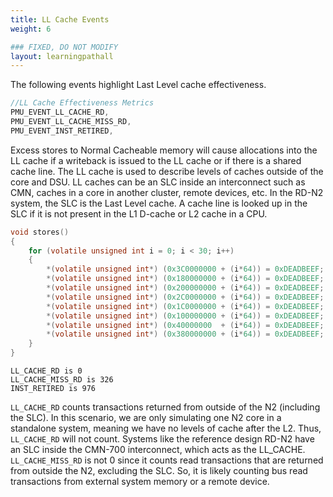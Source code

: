```yaml
---
title: LL Cache Events
weight: 6

### FIXED, DO NOT MODIFY
layout: learningpathall
---
```


The following events highlight Last Level cache effectiveness.
```C
//LL Cache Effectiveness Metrics
PMU_EVENT_LL_CACHE_RD,
PMU_EVENT_LL_CACHE_MISS_RD,
PMU_EVENT_INST_RETIRED,
```
Excess stores to Normal Cacheable memory will cause allocations into the LL cache if a writeback is issued to the LL cache or if there is a shared cache line. The LL cache is used to describe levels of caches outside of the core and DSU. LL caches can be an SLC inside an interconnect such as CMN, caches in a core in another cluster, remote devices, etc. In the RD-N2 system, the SLC is the Last Level cache. A cache line is looked up in the SLC if it is not present in the L1 D-cache or L2 cache in a CPU.
```C
void stores()
{
    for (volatile unsigned int i = 0; i < 30; i++)
    {
        *(volatile unsigned int*) (0x3C0000000 + (i*64)) = 0xDEADBEEF;
        *(volatile unsigned int*) (0x180000000 + (i*64)) = 0xDEADBEEF;
        *(volatile unsigned int*) (0x200000000 + (i*64)) = 0xDEADBEEF;
        *(volatile unsigned int*) (0x2C0000000 + (i*64)) = 0xDEADBEEF;
        *(volatile unsigned int*) (0x1C0000000 + (i*64)) = 0xDEADBEEF;
        *(volatile unsigned int*) (0x100000000 + (i*64)) = 0xDEADBEEF;
        *(volatile unsigned int*) (0x40000000  + (i*64)) = 0xDEADBEEF;
        *(volatile unsigned int*) (0x380000000 + (i*64)) = 0xDEADBEEF;
    }
}
```

```output 
LL_CACHE_RD is 0
LL_CACHE_MISS_RD is 326
INST_RETIRED is 976
```

`LL_CACHE_RD` counts transactions returned from outside of the N2 (including the SLC). In this scenario, we are only simulating one N2 core in a standalone system, meaning we have no levels of cache after the L2. Thus, `LL_CACHE_RD` will not count. Systems like the reference design RD-N2 have an SLC inside the CMN-700 interconnect, which acts as the LL_CACHE. `LL_CACHE_MISS_RD` is not 0 since it counts read transactions that are returned from outside the N2, excluding the SLC. So, it is likely counting bus read transactions from external system memory or a remote device.


